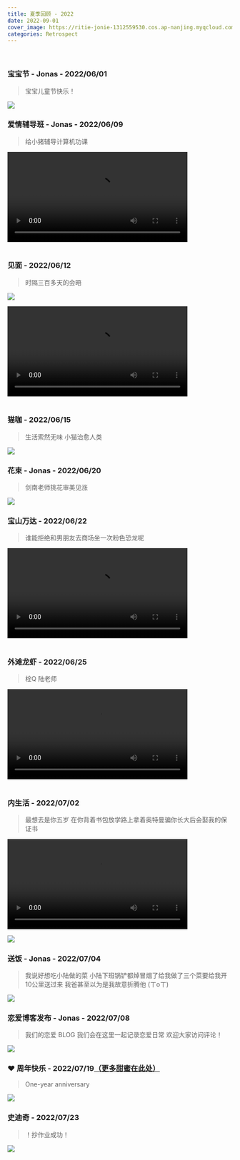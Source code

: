 ```yaml
---
title: 夏季回顾 - 2022
date: 2022-09-01
cover_image: https://ritie-jonie-1312559530.cos.ap-nanjing.myqcloud.com/posts/20220901-cover.jpg
categories: Retrospect
---
```


<br>
<div>
    <img style="height: 0; width: 0" src="https://ritie-jonie-1312559530.cos.ap-nanjing.myqcloud.com/posts/20220901-cover.jpg" ></img>
</div>

### 宝宝节 - Jonas - 2022/06/01
<blockquote>
    <p>宝宝儿童节快乐！</p>
</blockquote>

![](https://ritie-jonie-1312559530.cos.ap-nanjing.myqcloud.com/posts/20220901-01.jpg)
<br>

### 爱情辅导班 - Jonas - 2022/06/09
<blockquote>
    <p>给小猪辅导计算机功课</p>
</blockquote>

<div class="container">
    <video width="80%" controls="controls" src="https://ritie-jonie-1312559530.cos.ap-nanjing.myqcloud.com/posts/20220901-02.mp4" type="video/mp4">
    </video>
</div>
<br>

### 见面 - 2022/06/12
<blockquote>
    <p>时隔三百多天的会晤</p>
</blockquote>

![](https://ritie-jonie-1312559530.cos.ap-nanjing.myqcloud.com/posts/20220901-03.jpg)
<div class="container">
    <video width="80%" controls="controls" src="https://ritie-jonie-1312559530.cos.ap-nanjing.myqcloud.com/posts/20220901-04.mp4" type="video/mp4">
    </video>
</div>
<br>

### 猫咖 - 2022/06/15
<blockquote>
    <p>生活索然无味 小猫治愈人类</p>
</blockquote>

![](https://ritie-jonie-1312559530.cos.ap-nanjing.myqcloud.com/posts/20220901-05.jpg)
<br>

### 花束 - Jonas - 2022/06/20
<blockquote>
    <p>剑南老师挑花审美见涨</p>
</blockquote>

![](https://ritie-jonie-1312559530.cos.ap-nanjing.myqcloud.com/posts/20220901-06.jpg)
<br>

### 宝山万达 - 2022/06/22
<blockquote>
    <p>谁能拒绝和男朋友去商场坐一次粉色恐龙呢</p>
</blockquote>

<div class="container">
    <video width="80%" controls="controls" src="https://ritie-jonie-1312559530.cos.ap-nanjing.myqcloud.com/posts/20220901-07.mp4" type="video/mp4">
    </video>
</div>
<br>

### 外滩龙虾 - 2022/06/25
<blockquote>
    <p>栓Q 陆老师</p>
</blockquote>

<div class="container">
    <video width="80%" controls="controls" src="https://ritie-jonie-1312559530.cos.ap-nanjing.myqcloud.com/posts/20220901-08.mp4" type="video/mp4">
    </video>
</div>
<br>

### 内生活 - 2022/07/02
<blockquote>
    <p>最想去是你五岁 在你背着书包放学路上拿着奥特曼骗你长大后会娶我的保证书</p>
</blockquote>

<div class="container">
    <video width="80%" controls="controls" src="https://ritie-jonie-1312559530.cos.ap-nanjing.myqcloud.com/posts/20220901-09.mp4" type="video/mp4">
    </video>
</div>

![](https://ritie-jonie-1312559530.cos.ap-nanjing.myqcloud.com/posts/20220901-10.jpg)
<br>

### 送饭 - Jonas - 2022/07/04
<blockquote>
    <p>我说好想吃小陆做的菜 小陆下班锅铲都焯冒烟了给我做了三个菜要给我开10公里送过来 我爸甚至以为是我故意折腾他 (ㄒoㄒ)</p>
</blockquote>

![](https://ritie-jonie-1312559530.cos.ap-nanjing.myqcloud.com/posts/20220901-11.jpg)
<br>

### 恋爱博客发布 - Jonas - 2022/07/08
<blockquote>
    <p>我们的恋爱 BLOG 我们会在这里一起记录恋爱日常 欢迎大家访问评论！</p>
</blockquote>

![](https://ritie-jonie-1312559530.cos.ap-nanjing.myqcloud.com/posts/20220901-12.jpg)
<br>

### ❤ 周年快乐 - 2022/07/19[（更多甜蜜在此处）](https://ritie-jonie.xyz/2022/07/19/ceremony-1year/)
<blockquote>
    <p>One-year anniversary</p>
</blockquote>

![](https://ritie-jonie-1312559530.cos.ap-nanjing.myqcloud.com/posts/20220901-13.jpg)
<br>

### 史迪奇 - 2022/07/23
<blockquote>
    <p>！抄作业成功！</p>
</blockquote>

![](https://ritie-jonie-1312559530.cos.ap-nanjing.myqcloud.com/posts/20220901-14.jpg)
<br>